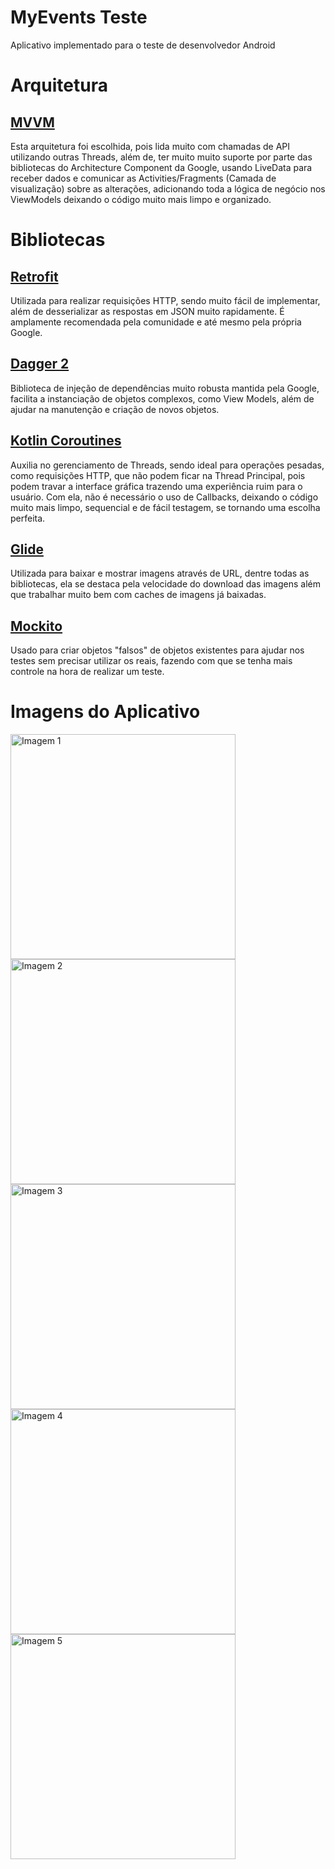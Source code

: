 # MyEvents Teste

Aplicativo implementado para o teste de desenvolvedor Android

# Arquitetura

## <a href="https://en.wikipedia.org/wiki/Model%E2%80%93view%E2%80%93viewmodel">MVVM</a>

Esta arquitetura foi escolhida, pois lida muito com chamadas de API utilizando outras Threads, além de, ter muito muito suporte por parte das bibliotecas do Architecture Component da Google, usando LiveData para receber dados e comunicar as Activities/Fragments (Camada de visualização) sobre as alterações, adicionando toda a lógica de negócio nos ViewModels deixando o código muito mais limpo e organizado.

# Bibliotecas

## <a href="https://square.github.io/retrofit"/>Retrofit</a>

Utilizada para realizar requisições HTTP, sendo muito fácil de implementar, além de desserializar as respostas em JSON muito rapidamente. É amplamente recomendada pela comunidade e até mesmo pela própria Google.

## <a href="https://dagger.dev/dev-guide/android">Dagger 2</a>

Biblioteca de injeção de dependências muito robusta mantida pela Google, facilita a instanciação de objetos complexos, como View Models, além de ajudar na manutenção e criação de novos objetos.

## <a href="https://kotlinlang.org/docs/reference/coroutines-overview.html">Kotlin Coroutines</a>

Auxilia no gerenciamento de Threads, sendo ideal para operações pesadas, como requisições HTTP, que não podem ficar na Thread Principal, pois podem travar a interface gráfica trazendo uma experiência ruim para o usuário. Com ela, não é necessário o uso de Callbacks, deixando o código muito mais limpo, sequencial e de fácil testagem, se tornando uma escolha perfeita.

## <a href="https://github.com/bumptech/glide">Glide</a>

Utilizada para baixar e mostrar imagens através de URL, dentre todas as bibliotecas, ela se destaca pela velocidade do download das imagens além que trabalhar muito bem com caches de imagens já baixadas.

## <a href="https://site.mockito.org/">Mockito</a>

Usado para criar objetos "falsos" de objetos existentes para ajudar nos testes sem precisar utilizar os reais, fazendo com que se tenha mais controle na hora de realizar um teste.

# Imagens do Aplicativo
<img src="https://github.com/vicentec12/MyEvents/blob/master/app/src/main/assets/img1.jpg" alt="Imagem 1" width="360">
<img src="https://github.com/vicentec12/MyEvents/blob/master/app/src/main/assets/img2.jpg" alt="Imagem 2" width="360">
<img src="https://github.com/vicentec12/MyEvents/blob/master/app/src/main/assets/img3.jpg" alt="Imagem 3" width="360">
<img src="https://github.com/vicentec12/MyEvents/blob/master/app/src/main/assets/img4.jpg" alt="Imagem 4" width="360">
<img src="https://github.com/vicentec12/MyEvents/blob/master/app/src/main/assets/img5.jpg" alt="Imagem 5" width="360">

